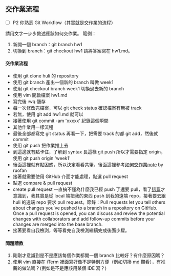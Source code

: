 ## 交作業流程

- [ ] P2 你熟悉 Git Workflow（其實就是交作業的流程）

請用文字一步步敘述應該如何交作業。
範例：
1. 新開一個 branch：git branch hw1
2. 切換到 branch：git checkout hw1
請將答案寫在 hw1.md。

#### 交作業流程  
* 使用 git clone huli 的 repository
* 使用 git branch 產出一個新的 branch 叫做 week1
* 使用 git checkout branch week1 切換過去新的 branch
* 使用 vim 開啟檔案 hw1.md
* 寫完後 :wq 儲存
* 每一次修改完檔案，可以 git check status 確認檔案有無被 track
* 若無，使用 git add hw1.md 就可以
* 接著使用 git commit -am 'xxxxx' 紀錄這個瞬間
* 其他作業用一樣流程
* 最後全部都寫完 git status 再看一下，把需要 track 的都 git add，然後就 commit
* 使用 git push 把作業推上去
* 到這邊就有點卡住，了解到 syntax 長這樣 git push <REMOTENAME> <BRANCHNAME> 所以才需要指定 origin，使用 git push origin 'week1'
* 後面這裡就有點困惑，所以決定看看共筆，後面這裡參考[如何交作業note](https://www.notion.so/ruofanwei/d7fca2c2b27e4624b8621658ebc9944d) by ruofan
* 接著就需要使用 GitHub 介面才能處理，點選 pull request
* 點選 compare & pull request
* create pull request 一直搞不懂為什麼我已經 push 了還要 pull，看了[這篇](https://help.github.com/en/github/collaborating-with-issues-and-pull-requests/about-pull-requests)才意識到，我其實是從 local 端把我的東西 push 到我的遠端 repo，接著要去跟 huli 的遠端 repo 要求 pull request。節錄：Pull requests let you tell others about changes you've pushed to a branch in a repository on GitHub. Once a pull request is opened, you can discuss and review the potential changes with collaborators and add follow-up commits before your changes are merged into the base branch.
* 接著要看自我檢測，等等看完自我檢測繼續完成後面步驟。

#### 問題請教

1. 剛剛才意識到是不是應該每個作業都開一個 branch 比較好？有什麼原因嗎？
2. 使用 vim 直接在 iTerm 裡面寫好像不是特別方便（例如切換 md 觀看），有推薦的做法嗎？(例如是不是應該用某個 IDE 寫？)
